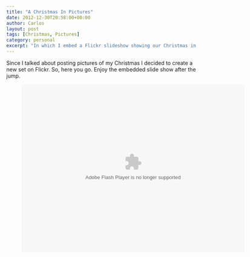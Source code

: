 ```yaml
---
title: "A Christmas In Pictures"
date: 2012-12-30T20:58:00+00:00
author: Carlos
layout: post
tags: [Christmas, Pictures]
category: personal
excerpt: "In which I embed a Flickr slideshow showing our Christmas in pictures."
---
```

Since I talked about posting pictures of my Christmas I decided to create a new set on Flickr. So, here you go. Enjoy the embedded slide show after the jump.

<figure class="media-video 4:3">
    <object height="443" width="590"> <param name="flashvars" value="offsite=true&amp;lang=en-us&amp;page_show_url=%2Fphotos%2Ffiinix%2Fsets%2F72157632383899647%2Fshow%2F&amp;page_show_back_url=%2Fphotos%2Ffiinix%2Fsets%2F72157632383899647%2F&amp;set_id=72157632383899647&amp;jump_to=">
    <param name="movie" value="http://www.flickr.com/apps/slideshow/show.swf?v=122138">
    <param name="allowFullScreen" value="true">
    <embed type="application/x-shockwave-flash" src="http://www.flickr.com/apps/slideshow/show.swf?v=122138" allowfullscreen="true" flashvars="offsite=true&amp;lang=en-us&amp;page_show_url=%2Fphotos%2Ffiinix%2Fsets%2F72157632383899647%2Fshow%2F&amp;page_show_back_url=%2Fphotos%2Ffiinix%2Fsets%2F72157632383899647%2F&amp;set_id=72157632383899647&amp;jump_to=" width="590" height="443"></object>
</figure>
